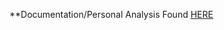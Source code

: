 **Documentation/Personal Analysis Found [HERE](https://github.com/mfrancis643/FlexeraFrontend/blob/master/README.md)
